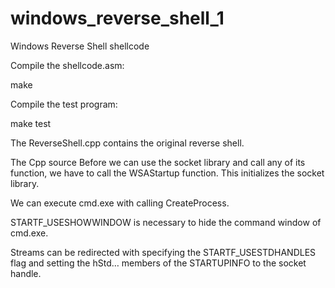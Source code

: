 # windows_reverse_shell_1
Windows Reverse Shell shellcode

Compile the shellcode.asm:

  make
  
Compile the test program:

  make test
  
The ReverseShell.cpp contains the original reverse shell.

The Cpp source
Before we can use the socket library and call any of its function, we have to call the WSAStartup function. This initializes the socket library.

We can execute cmd.exe with calling CreateProcess.

STARTF_USESHOWWINDOW is necessary to hide the command window of cmd.exe.

Streams can be redirected with specifying the STARTF_USESTDHANDLES flag and setting the hStd… members of the STARTUPINFO to the socket handle.
